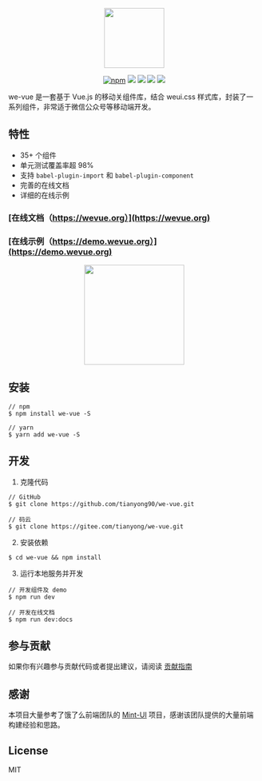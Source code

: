 <p align="center">
  <img width="120" height="120" src="https://raw.githubusercontent.com/tianyong90/we-vue/master/img/logo.png">
</p>

<p align="center">
  <a href="https://www.npmjs.com/package/we-vue"><img src="https://img.shields.io/npm/v/we-vue.svg" alt="npm"></a>
  <a href="https://npmjs.org/package/we-vue"><img src="https://circleci.com/gh/tianyong90/we-vue/tree/master.png?style=shield"></a>
  <a href="https://github.com/standard/standard"><img src="https://img.shields.io/badge/code_style-standard-brightgreen.svg"></a>
  <a href="https://codecov.io/github/tianyong90/we-vue?branch=master"><img src="https://img.shields.io/codecov/c/github/tianyong90/we-vue/master.svg"></a>
  <a href="http://opensource.org/licenses/MIT"><img src="http://img.shields.io/badge/License-MIT-blue.svg"></a>
</p>

we-vue 是一套基于 Vue.js 的移动关组件库，结合 weui.css 样式库，封装了一系列组件，非常适于微信公众号等移动端开发。

## 特性

* 35+ 个组件
* 单元测试覆盖率超 98%
* 支持 `babel-plugin-import` 和 `babel-plugin-component`
* 完善的在线文档
* 详细的在线示例

### [在线文档（https://wevue.org）](https://wevue.org)

### [在线示例（https://demo.wevue.org）](https://demo.wevue.org)

<div align="center">
  <img src="https://raw.githubusercontent.com/tianyong90/we-vue/master/img/qrcode-demo.png" width="200">
</div>

## 安装

```shell
// npm
$ npm install we-vue -S

// yarn
$ yarn add we-vue -S
```

## 开发

1. 克隆代码

```shell
// GitHub
$ git clone https://github.com/tianyong90/we-vue.git

// 码云
$ git clone https://gitee.com/tianyong/we-vue.git
```

2. 安装依赖

```shell
$ cd we-vue && npm install
```

3. 运行本地服务并开发

```shell
// 开发组件及 demo
$ npm run dev

// 开发在线文档
$ npm run dev:docs
```

## 参与贡献

如果你有兴趣参与贡献代码或者提出建议，请阅读 [贡献指南](https://github.com/tianyong90/we-vue/blob/master/.github/CONTRIBUTING.md)

## 感谢

本项目大量参考了饿了么前端团队的 [Mint-UI](https://github.com/ElemeFE/mint-ui) 项目，感谢该团队提供的大量前端构建经验和思路。

## License

MIT
